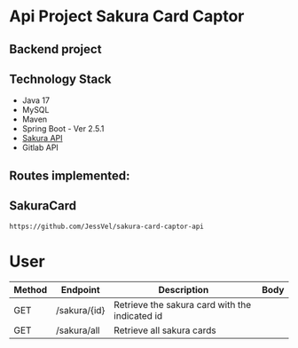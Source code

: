 # Api Project Sakura Card Captor
## Backend project

## Technology Stack
- Java 17
- MySQL
- Maven
- Spring Boot - Ver 2.5.1
- [Sakura API](https://github.com/JessVel/sakura-card-captor-api)
- Gitlab API


## Routes implemented:

## SakuraCard

```
https://github.com/JessVel/sakura-card-captor-api
```

# User
| Method | Endpoint | Description                                    | Body                          |
| ------ |----------|------------------------------------------------| ----------------------------- |
| GET    | /sakura/{id} | Retrieve the sakura card with the indicated id |                               |
| GET    | /sakura/all | Retrieve all sakura cards                      |                               |

